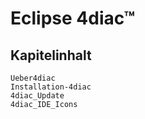# Eclipse 4diac™

## Kapitelinhalt

```{toctree}
Ueber4diac
Installation-4diac
4diac_Update
4diac_IDE_Icons
```
